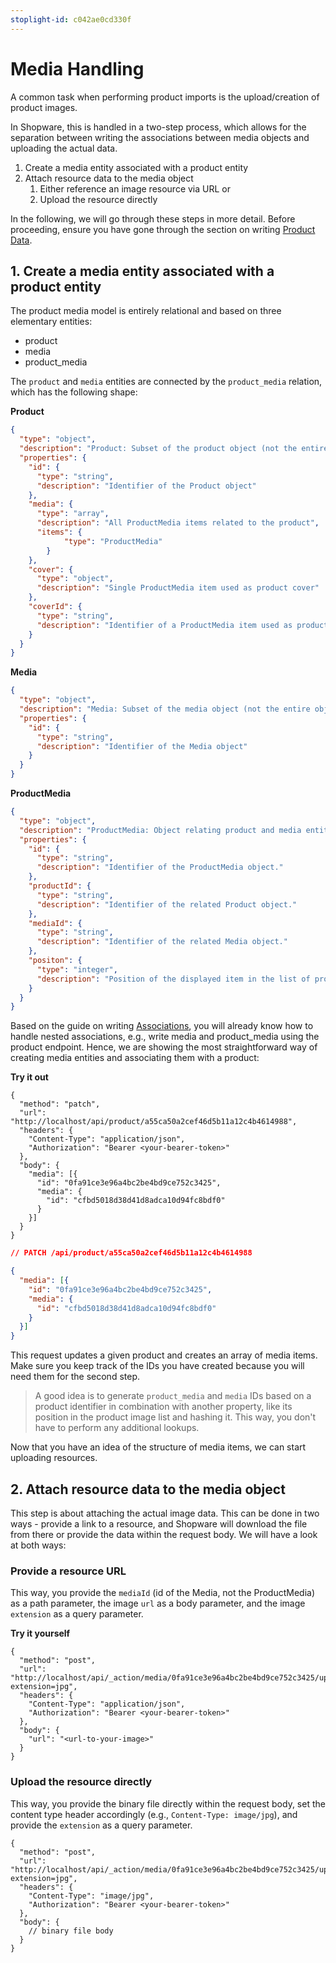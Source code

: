 ```yaml
---
stoplight-id: c042ae0cd330f
---
```


# Media Handling

A common task when performing product imports is the upload/creation of product images. 

In Shopware, this is handled in a two-step process, which allows for the separation between writing the associations between media objects and uploading the actual data.

1. Create a media entity associated with a product entity
2. Attach resource data to the media object
    1. Either reference an image resource via URL or
    2. Upload the resource directly

In the following, we will go through these steps in more detail. Before proceeding, ensure you have gone through the section on writing [Product Data](02-product-management.md).

## 1. Create a media entity associated with a product entity

The product media model is entirely relational and based on three elementary entities:

 * product
 * media
 * product_media

The `product` and `media` entities are connected by the `product_media` relation, which has the following shape:

**Product**

```json json_schema
{
  "type": "object",
  "description": "Product: Subset of the product object (not the entire object)",
  "properties": {
    "id": {
      "type": "string",
      "description": "Identifier of the Product object"
    },
    "media": {
      "type": "array",
      "description": "All ProductMedia items related to the product",
      "items": {
            "type": "ProductMedia"
        }
    },
    "cover": {
      "type": "object",
      "description": "Single ProductMedia item used as product cover"
    },
    "coverId": {
      "type": "string",
      "description": "Identifier of a ProductMedia item used as product cover"
    }
  }
}
```

**Media**

```json json_schema
{
  "type": "object",
  "description": "Media: Subset of the media object (not the entire object)",
  "properties": {
    "id": {
      "type": "string",
      "description": "Identifier of the Media object"
    }
  }
}
```

**ProductMedia**

```json json_schema
{
  "type": "object",
  "description": "ProductMedia: Object relating product and media entities",
  "properties": {
    "id": {
      "type": "string",
      "description": "Identifier of the ProductMedia object."
    },
    "productId": {
      "type": "string",
      "description": "Identifier of the related Product object."
    },
    "mediaId": {
      "type": "string",
      "description": "Identifier of the related Media object."
    },
    "positon": {
      "type": "integer",
      "description": "Position of the displayed item in the list of product images"
    }
  }
}
```

Based on the guide on writing [Associations](../../concepts/endpoint-structure/writing-entities/associations.md), you will already know how to handle nested associations, e.g., write media and product_media using the product endpoint. Hence, we are showing the most straightforward way of creating media entities and associating them with a product:

**Try it out**

```sample http
{
  "method": "patch",
  "url": "http://localhost/api/product/a55ca50a2cef46d5b11a12c4b4614988",
  "headers": {
    "Content-Type": "application/json",
    "Authorization": "Bearer <your-bearer-token>"
  },
  "body": {
    "media": [{
      "id": "0fa91ce3e96a4bc2be4bd9ce752c3425",
      "media": {
        "id": "cfbd5018d38d41d8adca10d94fc8bdf0"
      }
    }]
  }
}
```

```json
// PATCH /api/product/a55ca50a2cef46d5b11a12c4b4614988

{
  "media": [{
    "id": "0fa91ce3e96a4bc2be4bd9ce752c3425",
    "media": {
      "id": "cfbd5018d38d41d8adca10d94fc8bdf0"
    }
  }]
}
```

This request updates a given product and creates an array of media items. Make sure you keep track of the IDs you have created because you will need them for the second step.

> A good idea is to generate `product_media` and `media` IDs based on a product identifier in combination with another property, like its position in the product image list and hashing it. This way, you don't have to perform any additional lookups.

Now that you have an idea of the structure of media items, we can start uploading resources.

## 2. Attach resource data to the media object

This step is about attaching the actual image data. This can be done in two ways - provide a link to a resource, and Shopware will download the file from there or provide the data within the request body. We will have a look at both ways:

### Provide a resource URL

This way, you provide the `mediaId` (id of the Media, not the ProductMedia) as a path parameter, the image `url` as a body parameter, and the image `extension` as a query parameter.

**Try it yourself** 

```sample http
{
  "method": "post",
  "url": "http://localhost/api/_action/media/0fa91ce3e96a4bc2be4bd9ce752c3425/upload?extension=jpg",
  "headers": {
    "Content-Type": "application/json",
    "Authorization": "Bearer <your-bearer-token>"
  },
  "body": {
    "url": "<url-to-your-image>"
  }
}
```

### Upload the resource directly

This way, you provide the binary file directly within the request body, set the content type header accordingly (e.g., `Content-Type: image/jpg`), and provide the `extension` as a query parameter.

```sample http
{
  "method": "post",
  "url": "http://localhost/api/_action/media/0fa91ce3e96a4bc2be4bd9ce752c3425/upload?extension=jpg",
  "headers": {
    "Content-Type": "image/jpg",
    "Authorization": "Bearer <your-bearer-token>"
  },
  "body": {
    // binary file body
  }
}
```
